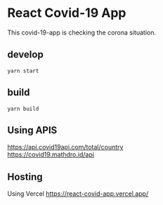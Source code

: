 # React Covid-19 App
This covid-19-app is checking the corona situation.
## develop
`yarn start`
## build
`yarn build`
## Using APIS
https://api.covid19api.com/total/country  
https://covid19.mathdro.id/api
## Hosting
Using Vercel
https://react-covid-app.vercel.app/
